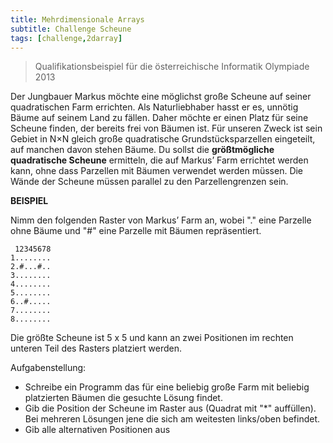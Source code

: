 ```yaml
---
title: Mehrdimensionale Arrays
subtitle: Challenge Scheune
tags: [challenge,2darray]
---
```


> Qualifikationsbeispiel für die österreichische Informatik Olympiade 2013

Der Jungbauer Markus möchte eine möglichst große Scheune auf seiner quadratischen Farm errichten. Als Naturliebhaber hasst er es, unnötig Bäume auf seinem Land zu fällen. Daher möchte er einen Platz für seine Scheune finden, der bereits frei von Bäumen ist. Für unseren Zweck ist sein Gebiet in N×N gleich große quadratische Grundstücksparzellen eingeteilt, auf manchen davon stehen Bäume. Du sollst die **größtmögliche quadratische Scheune** ermitteln, die auf Markus’ Farm errichtet werden kann, ohne dass Parzellen mit Bäumen verwendet werden müssen. Die Wände der Scheune müssen parallel zu den Parzellengrenzen sein.

**BEISPIEL**

Nimm den folgenden Raster von Markus’ Farm an, wobei "." eine Parzelle ohne Bäume und "#" eine Parzelle mit Bäumen repräsentiert.

```
 12345678
1........ 
2.#...#.. 
3........ 
4........ 
5........ 
6..#..... 
7........ 
8........
```

Die größte Scheune ist 5 x 5 und kann an zwei Positionen im rechten unteren Teil des Rasters platziert werden.

Aufgabenstellung:

- Schreibe ein Programm das für eine beliebig große Farm mit beliebig platzierten Bäumen die gesuchte Lösung findet. 
- Gib die Position der Scheune im Raster aus (Quadrat mit "*" auffüllen). Bei mehreren Lösungen jene die sich am weitesten links/oben befindet.
- Gib alle alternativen Positionen aus